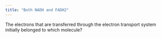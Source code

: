 ```yaml
---
title: "Both NADH and FADH2"
---
```

The electrons that are transferred through the electron transport system initially belonged to which molecule?

